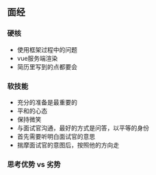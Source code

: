 ## 面经

### 硬核
- 使用框架过程中的问题
- vue服务端渲染
- 简历里写到的点都要会

### 软技能
- 充分的准备是最重要的
- 平和的心态
- 保持微笑
- 与面试官沟通，最好的方式是问答，以平等的身份
- 首先需要听明白面试官的意思
- 揣摩面试官的意图后，按照他的方向走

### 思考优势 vs 劣势
